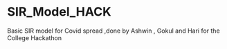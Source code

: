 # SIR_Model_HACK
Basic SIR model for Covid spread ,done by Ashwin , Gokul and Hari for the College Hackathon
